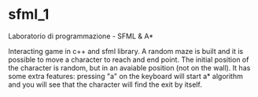# sfml_1
Laboratorio di programmazione - SFML &amp; A*

Interacting game in c++ and sfml library. A random maze is built and it is possible to move a character to reach and end point. 
The initial position of the character is random, but in an avaiable position (not on the wall). 
It has some extra features: pressing "a" on the keyboard will start a* algorithm and you will see that the character will find
the exit by itself.
